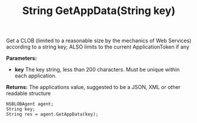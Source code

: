 ﻿---
uid: crmscript_ref_NSBLOBAgent_GetAppData
title: String GetAppData(String key)
intellisense: NSBLOBAgent.GetAppData
keywords: NSBLOBAgent, GetAppData
so.topic: reference
---

Get a CLOB (limited to a reasonable size by the mechanics of Web Services) according to a string key; ALSO limits to the current ApplicationToken if any

**Parameters:**
 - **key** The key string, less than 200 characters. Must be unique within each application.

**Returns:** The applications value, suggested to be a JSON, XML or other readable structure

```crmscript
NSBLOBAgent agent;
String key;
String res = agent.GetAppData(key);
```

